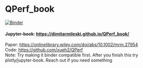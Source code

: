 # QPerf_book
[![Binder](https://mybinder.org/badge_logo.svg)](https://mybinder.org/v2/gh/dimitarmileski/QPerf_book/HEAD)

#### Jupyter-book: https://dimitarmileski.github.io/QPerf_book/    
Paper: https://onlinelibrary.wiley.com/doi/abs/10.1002/mrm.27954 <br> 
Code: https://github.com/xueh2/QPerf <br> 
Note: Try making it binder compatible first. After you finish this try plotly/jupyter-book. Reach out if you need something 

